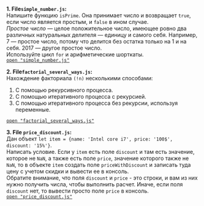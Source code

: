 
**1. File`simple_number.js`:** \
Напишите функцию `isPrime`. Она принимает число и возвращает `true`, если число является простым, и `false` в ином случае. \
_Простое число_ — целое положительное число, имеющее ровно два различных натуральных делителя — единицу и самого себя. Например, 7 — простое число, потому что делится без остатка только на 1 и на себя. 2017 — другое простое число.\
Используйте цикл `for` и арифметические шорткаты.\
[`open "simple_number.js"`](https://github.com/igotbitches/someJS/blob/master/simple_number.js)


**2. File`factorial_several_ways.js`:** \
Нахождение факториала `(!n)` несколькими способами:

1. С помощью рекурсивного процесса.
2. С помощью итеративного процесса с рекурсией.
3. С помощью итеративного процесса без рекурсии, используя переменные.

[`open "factorial_several_ways.js"`](https://github.com/igotbitches/someJS/blob/master/factorial_several_ways.js)

**3. File `price_discount.js`:** \
Дан объект `let item = {name: 'Intel core i7', price: '100$', discount: '15%'}`. \
Написать условие. Если у `item` есть поле `discount` и там есть значение, которое не `NaN`, а также есть поле `price`, значение которого также не `NaN`, то в объекте `item` создать поле `priceWithDiscount` и записать туда цену с учетом скидки и вывести ее в консоль. \
Обратите внимание, что поля `discount` и `price` - это строки, и вам из них нужно получить числа, чтобы выполнить расчет. Иначе, если поля `discount` нет, то вывести просто поле `price` в консоль. \
[`open "price_discount.js"`](https://github.com/igotbitches/someJS/blob/master/price_discount.js)